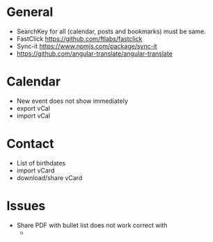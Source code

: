# General
- SearchKey for all (calendar, posts and bookmarks) must be same.
- FastClick https://github.com/ftlabs/fastclick
- Sync-it https://www.npmjs.com/package/sync-it
- https://github.com/angular-translate/angular-translate

# Calendar
- New event does not show immediately
- export vCal
- import vCal

# Contact
- List of birthdates
- import vCard
- download/share vCard

# Issues
- Share PDF with bullet list does not work correct with <ul><li>
